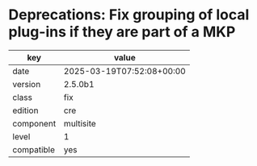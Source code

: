 [//]: # (werk v2)
# Deprecations: Fix grouping of local plug-ins if they are part of a MKP

key        | value
---------- | ---
date       | 2025-03-19T07:52:08+00:00
version    | 2.5.0b1
class      | fix
edition    | cre
component  | multisite
level      | 1
compatible | yes


